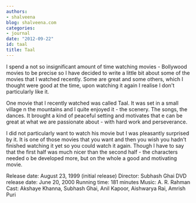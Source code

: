 ```yaml
---
authors:
- shalveena
blog: shalveena.com
categories:
- journal
date: "2012-09-22"
id: taal
title: Taal
---
```


I spend a not so insignificant amount of time watching movies - Bollywood movies to be precise so I have decided to write a little bit about some of the movies that I watched recently. Some are great and some others, which I thought were good at the time, upon watching it again I realise I don't particularly like it.

One movie that I recently watched was called Taal. It was set in a small village n the mountains and I quite enjoyed it - the scenery. The songs, the dances. It brought a kind of peaceful setting and motivates that e can be great at what we are passionate about - with hard work and perseverance.

I did not particularly want to watch his movie but I was pleasantly surprised by it. It is one of those movies that you want and then you wish you hadn't finished watching it yet so you could watch it again. Though I have to say that the first half was much nicer than the second half - the characters needed o be developed more, but on the whole a good and motivating movie.

Release date: August 23, 1999 (initial release) Director: Subhash Ghai DVD release date: June 20, 2000 Running time: 181 minutes Music: A. R. Rahman Cast: Akshaye Khanna, Subhash Ghai, Anil Kapoor, Aishwarya Rai, Amrish Puri
